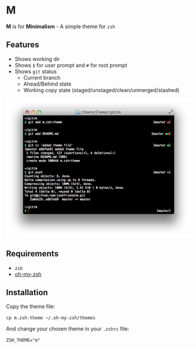 # M

**M** is for **Minimalism** - A simple theme for `zsh`

## Features

* Shows working dir
* Shows `$` for user prompt and `#` for root prompt
* Shows `git` status
    - Current branch
    - Ahead/Behind state
    - Working copy state (staged/unstaged/clean/unmerged/stashed)

![screenshot](screenshot.jpg)

## Requirements

* `zsh`
* [oh-my-zsh](https://github.com/robbyrussell/oh-my-zsh)

## Installation

Copy the theme file:

    cp m.zsh-theme ~/.oh-my-zsh/themes

And change your chosen theme in your `.zshrc` file:

    ZSH_THEME="m"
